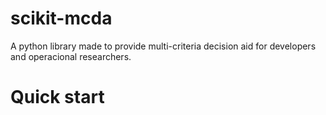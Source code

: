 # scikit-mcda

A python library made to provide multi-criteria decision aid for developers and operacional researchers.

# Quick start

